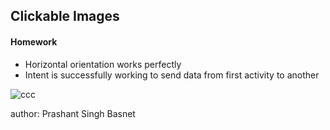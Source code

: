 <h2>Clickable Images</h2>
<h4>Homework</h4>

<ul>
  <li>Horizontal orientation works perfectly</li>
  <li>Intent is successfully working to send data from first activity to another</li>
  </ul>

![ccc](https://user-images.githubusercontent.com/50170332/111582949-b8a3ca80-87e3-11eb-9506-055576feec7c.gif)



author: Prashant Singh Basnet
